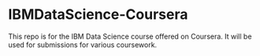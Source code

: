 # IBMDataScience-Coursera
This repo is for the IBM Data Science course offered on Coursera. It will be used for submissions for various coursework.
